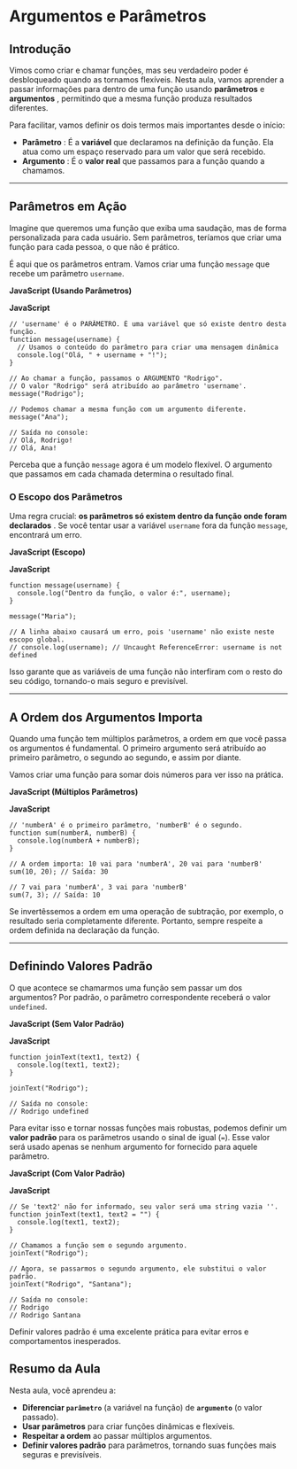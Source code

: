 # Argumentos e Parâmetros

## Introdução

Vimos como criar e chamar funções, mas seu verdadeiro poder é desbloqueado quando as tornamos flexíveis. Nesta aula, vamos aprender a passar informações para dentro de uma função usando **parâmetros** e  **argumentos** , permitindo que a mesma função produza resultados diferentes.

Para facilitar, vamos definir os dois termos mais importantes desde o início:

* **Parâmetro** : É a **variável** que declaramos na definição da função. Ela atua como um espaço reservado para um valor que será recebido.
* **Argumento** : É o **valor real** que passamos para a função quando a chamamos.

---

## Parâmetros em Ação

Imagine que queremos uma função que exiba uma saudação, mas de forma personalizada para cada usuário. Sem parâmetros, teríamos que criar uma função para cada pessoa, o que não é prático.

É aqui que os parâmetros entram. Vamos criar uma função `message` que recebe um parâmetro `username`.

**JavaScript (Usando Parâmetros)**

**JavaScript**

```
// 'username' é o PARÂMETRO. É uma variável que só existe dentro desta função.
function message(username) {
  // Usamos o conteúdo do parâmetro para criar uma mensagem dinâmica
  console.log("Olá, " + username + "!");
}

// Ao chamar a função, passamos o ARGUMENTO "Rodrigo".
// O valor "Rodrigo" será atribuído ao parâmetro 'username'.
message("Rodrigo");

// Podemos chamar a mesma função com um argumento diferente.
message("Ana");

// Saída no console:
// Olá, Rodrigo!
// Olá, Ana!
```

Perceba que a função `message` agora é um modelo flexível. O argumento que passamos em cada chamada determina o resultado final.

### O Escopo dos Parâmetros

Uma regra crucial:  **os parâmetros só existem dentro da função onde foram declarados** . Se você tentar usar a variável `username` fora da função `message`, encontrará um erro.

**JavaScript (Escopo)**

**JavaScript**

```
function message(username) {
  console.log("Dentro da função, o valor é:", username);
}

message("Maria");

// A linha abaixo causará um erro, pois 'username' não existe neste escopo global.
// console.log(username); // Uncaught ReferenceError: username is not defined
```

Isso garante que as variáveis de uma função não interfiram com o resto do seu código, tornando-o mais seguro e previsível.

---

## A Ordem dos Argumentos Importa

Quando uma função tem múltiplos parâmetros, a ordem em que você passa os argumentos é fundamental. O primeiro argumento será atribuído ao primeiro parâmetro, o segundo ao segundo, e assim por diante.

Vamos criar uma função para somar dois números para ver isso na prática.

**JavaScript (Múltiplos Parâmetros)**

**JavaScript**

```
// 'numberA' é o primeiro parâmetro, 'numberB' é o segundo.
function sum(numberA, numberB) {
  console.log(numberA + numberB);
}

// A ordem importa: 10 vai para 'numberA', 20 vai para 'numberB'
sum(10, 20); // Saída: 30

// 7 vai para 'numberA', 3 vai para 'numberB'
sum(7, 3); // Saída: 10
```

Se invertêssemos a ordem em uma operação de subtração, por exemplo, o resultado seria completamente diferente. Portanto, sempre respeite a ordem definida na declaração da função.

---

## Definindo Valores Padrão

O que acontece se chamarmos uma função sem passar um dos argumentos? Por padrão, o parâmetro correspondente receberá o valor `undefined`.

**JavaScript (Sem Valor Padrão)**

**JavaScript**

```
function joinText(text1, text2) {
  console.log(text1, text2);
}

joinText("Rodrigo");

// Saída no console:
// Rodrigo undefined
```

Para evitar isso e tornar nossas funções mais robustas, podemos definir um **valor padrão** para os parâmetros usando o sinal de igual (`=`). Esse valor será usado apenas se nenhum argumento for fornecido para aquele parâmetro.

**JavaScript (Com Valor Padrão)**

**JavaScript**

```
// Se 'text2' não for informado, seu valor será uma string vazia ''.
function joinText(text1, text2 = "") {
  console.log(text1, text2);
}

// Chamamos a função sem o segundo argumento.
joinText("Rodrigo");

// Agora, se passarmos o segundo argumento, ele substitui o valor padrão.
joinText("Rodrigo", "Santana");

// Saída no console:
// Rodrigo
// Rodrigo Santana
```

Definir valores padrão é uma excelente prática para evitar erros e comportamentos inesperados.

## Resumo da Aula

Nesta aula, você aprendeu a:

* **Diferenciar `parâmetro`** (a variável na função) de **`argumento`** (o valor passado).
* **Usar parâmetros** para criar funções dinâmicas e flexíveis.
* **Respeitar a ordem** ao passar múltiplos argumentos.
* **Definir valores padrão** para parâmetros, tornando suas funções mais seguras e previsíveis.
